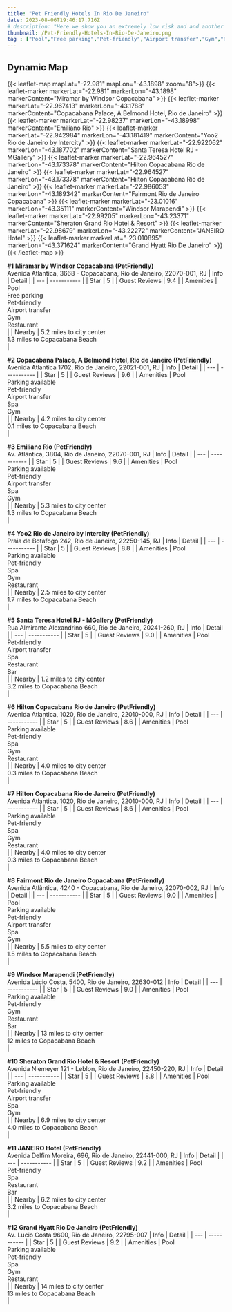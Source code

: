 ```yaml
---
title: "Pet Friendly Hotels In Rio De Janeiro"
date: 2023-08-06T19:46:17.716Z
# description: "Here we show you an extremely low risk and and another medium risk approach to earn passive income "
thumbnail: /Pet-Friendly-Hotels-In-Rio-De-Janeiro.png
tag : ["Pool","Free parking","Pet-friendly","Airport transfer","Gym","Restaurant","Parking available","Spa","Bar"]
---
```


## Dynamic Map
{{< leaflet-map  mapLat="-22.981" mapLon="-43.1898" zoom="8">}}
    {{< leaflet-marker markerLat="-22.981" markerLon="-43.1898" markerContent="Miramar by Windsor Copacabana" >}}
    {{< leaflet-marker markerLat="-22.967413" markerLon="-43.1788" markerContent="Copacabana Palace, A Belmond Hotel, Rio de Janeiro" >}}
    {{< leaflet-marker markerLat="-22.98237" markerLon="-43.18998" markerContent="Emiliano Rio" >}}
    {{< leaflet-marker markerLat="-22.942984" markerLon="-43.181419" markerContent="Yoo2 Rio de Janeiro by Intercity" >}}
    {{< leaflet-marker markerLat="-22.922062" markerLon="-43.187702" markerContent="Santa Teresa Hotel RJ - MGallery" >}}
    {{< leaflet-marker markerLat="-22.964527" markerLon="-43.173378" markerContent="Hilton Copacabana Rio de Janeiro" >}}
    {{< leaflet-marker markerLat="-22.964527" markerLon="-43.173378" markerContent="Hilton Copacabana Rio de Janeiro" >}}
    {{< leaflet-marker markerLat="-22.986053" markerLon="-43.189342" markerContent="Fairmont Rio de Janeiro Copacabana" >}}
    {{< leaflet-marker markerLat="-23.01016" markerLon="-43.35111" markerContent="Windsor Marapendi" >}}
    {{< leaflet-marker markerLat="-22.99205" markerLon="-43.23371" markerContent="Sheraton Grand Rio Hotel & Resort" >}}
    {{< leaflet-marker markerLat="-22.98679" markerLon="-43.22272" markerContent="JANEIRO Hotel" >}}
    {{< leaflet-marker markerLat="-23.010895" markerLon="-43.371624" markerContent="Grand Hyatt Rio De Janeiro" >}}
{{< /leaflet-map >}}


**#1 Miramar by Windsor Copacabana (PetFriendly)**<br>Avenida Atlantica, 3668 - Copacabana, Rio de Janeiro, 22070-001, RJ
| Info | Detail |
| --- | ----------- |
| Star | 5 |
| Guest Reviews | 9.4 |
| Amenities | Pool<br>Free parking<br>Pet-friendly<br>Airport transfer<br>Gym<br>Restaurant<br> |
| Nearby | 5.2 miles to city center<br>1.3 miles to Copacabana Beach<br> |

**#2 Copacabana Palace, A Belmond Hotel, Rio de Janeiro (PetFriendly)**<br>Avenida Atlantica 1702, Rio de Janeiro, 22021-001, RJ
| Info | Detail |
| --- | ----------- |
| Star | 5 |
| Guest Reviews | 9.6 |
| Amenities | Pool<br>Parking available<br>Pet-friendly<br>Airport transfer<br>Spa<br>Gym<br> |
| Nearby | 4.2 miles to city center<br>0.1 miles to Copacabana Beach<br> |

**#3 Emiliano Rio (PetFriendly)**<br>Av. Atlântica, 3804, Rio de Janeiro, 22070-001, RJ
| Info | Detail |
| --- | ----------- |
| Star | 5 |
| Guest Reviews | 9.6 |
| Amenities | Pool<br>Parking available<br>Pet-friendly<br>Airport transfer<br>Spa<br>Gym<br> |
| Nearby | 5.3 miles to city center<br>1.3 miles to Copacabana Beach<br> |

**#4 Yoo2 Rio de Janeiro by Intercity (PetFriendly)**<br>Praia de Botafogo 242, Rio de Janeiro, 22250-145, RJ
| Info | Detail |
| --- | ----------- |
| Star | 5 |
| Guest Reviews | 8.8 |
| Amenities | Pool<br>Parking available<br>Pet-friendly<br>Spa<br>Gym<br>Restaurant<br> |
| Nearby | 2.5 miles to city center<br>1.7 miles to Copacabana Beach<br> |

**#5 Santa Teresa Hotel RJ - MGallery (PetFriendly)**<br>Rua Almirante Alexandrino 660, Rio de Janeiro, 20241-260, RJ
| Info | Detail |
| --- | ----------- |
| Star | 5 |
| Guest Reviews | 9.0 |
| Amenities | Pool<br>Pet-friendly<br>Airport transfer<br>Spa<br>Restaurant<br>Bar<br> |
| Nearby | 1.2 miles to city center<br>3.2 miles to Copacabana Beach<br> |

**#6 Hilton Copacabana Rio de Janeiro (PetFriendly)**<br>Avenida Atlantica, 1020, Rio de Janeiro, 22010-000, RJ
| Info | Detail |
| --- | ----------- |
| Star | 5 |
| Guest Reviews | 8.6 |
| Amenities | Pool<br>Parking available<br>Pet-friendly<br>Spa<br>Gym<br>Restaurant<br> |
| Nearby | 4.0 miles to city center<br>0.3 miles to Copacabana Beach<br> |

**#7 Hilton Copacabana Rio de Janeiro (PetFriendly)**<br>Avenida Atlantica, 1020, Rio de Janeiro, 22010-000, RJ
| Info | Detail |
| --- | ----------- |
| Star | 5 |
| Guest Reviews | 8.6 |
| Amenities | Pool<br>Parking available<br>Pet-friendly<br>Spa<br>Gym<br>Restaurant<br> |
| Nearby | 4.0 miles to city center<br>0.3 miles to Copacabana Beach<br> |

**#8 Fairmont Rio de Janeiro Copacabana (PetFriendly)**<br>Avenida Atlântica, 4240 - Copacabana, Rio de Janeiro, 22070-002, RJ
| Info | Detail |
| --- | ----------- |
| Star | 5 |
| Guest Reviews | 9.0 |
| Amenities | Pool<br>Parking available<br>Pet-friendly<br>Airport transfer<br>Spa<br>Gym<br> |
| Nearby | 5.5 miles to city center<br>1.5 miles to Copacabana Beach<br> |

**#9 Windsor Marapendi (PetFriendly)**<br>Avenida Lúcio Costa, 5400, Rio de Janeiro, 22630-012
| Info | Detail |
| --- | ----------- |
| Star | 5 |
| Guest Reviews | 9.0 |
| Amenities | Pool<br>Parking available<br>Pet-friendly<br>Gym<br>Restaurant<br>Bar<br> |
| Nearby | 13 miles to city center<br>12 miles to Copacabana Beach<br> |

**#10 Sheraton Grand Rio Hotel & Resort (PetFriendly)**<br>Avenida Niemeyer 121 - Leblon, Rio de Janeiro, 22450-220, RJ
| Info | Detail |
| --- | ----------- |
| Star | 5 |
| Guest Reviews | 8.8 |
| Amenities | Pool<br>Parking available<br>Pet-friendly<br>Airport transfer<br>Spa<br>Gym<br> |
| Nearby | 6.9 miles to city center<br>4.0 miles to Copacabana Beach<br> |

**#11 JANEIRO Hotel (PetFriendly)**<br>Avenida Delfim Moreira, 696, Rio de Janeiro, 22441-000, RJ
| Info | Detail |
| --- | ----------- |
| Star | 5 |
| Guest Reviews | 9.2 |
| Amenities | Pool<br>Pet-friendly<br>Spa<br>Restaurant<br>Bar<br> |
| Nearby | 6.2 miles to city center<br>3.2 miles to Copacabana Beach<br> |

**#12 Grand Hyatt Rio De Janeiro (PetFriendly)**<br>Av. Lucio Costa 9600, Rio de Janeiro, 22795-007
| Info | Detail |
| --- | ----------- |
| Star | 5 |
| Guest Reviews | 9.2 |
| Amenities | Pool<br>Parking available<br>Pet-friendly<br>Spa<br>Gym<br>Restaurant<br> |
| Nearby | 14 miles to city center<br>13 miles to Copacabana Beach<br> |

